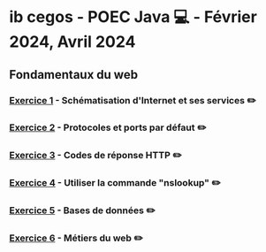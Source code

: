 # ib cegos - POEC Java :computer: - Février 2024, Avril 2024

## Fondamentaux du web
### [Exercice 1](../Web%20Fundamentals/schéma_internet.pdf) - Schématisation d'Internet et ses services :pencil2:
### [Exercice 2](../Web%20Fundamentals/protocoles_ports.png) - Protocoles et ports par défaut :pencil2:
### [Exercice 3](../Web%20Fundamentals/codes_reponses.drawio.png) - Codes de réponse HTTP :pencil2:
### [Exercice 4](../Web%20Fundamentals/exercice4.md) - Utiliser la commande "nslookup" :pencil2:
### [Exercice 5](../Web%20Fundamentals/bdd.drawio.png) - Bases de données :pencil2:
### [Exercice 6](../Web%20Fundamentals/exercice_6.md) - Métiers du web :pencil2:
